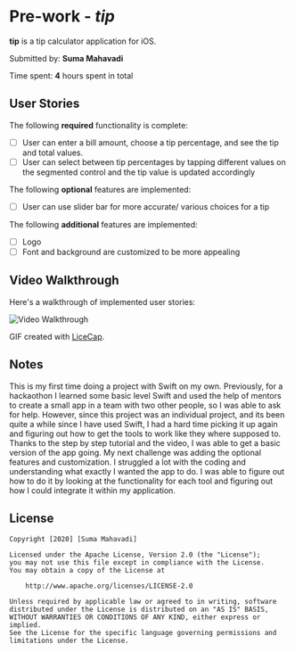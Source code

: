 # Pre-work - *tip*

**tip** is a tip calculator application for iOS.

Submitted by: **Suma Mahavadi**

Time spent: **4** hours spent in total

## User Stories

The following **required** functionality is complete:

* [ ] User can enter a bill amount, choose a tip percentage, and see the tip and total values.
* [ ] User can select between tip percentages by tapping different values on the segmented control and the tip value is updated accordingly

The following **optional** features are implemented:

* [ ] User can use slider bar for more accurate/ various choices for a tip

The following **additional** features are implemented:

- [ ] Logo
- [ ] Font and background are customized to be more appealing

## Video Walkthrough

Here's a walkthrough of implemented user stories:

<img src='http://i.imgur.com/link/to/your/gif/file.gif' title='Video Walkthrough' width='' alt='Video Walkthrough' />

GIF created with [LiceCap](http://www.cockos.com/licecap/).

## Notes

This is my first time doing a project with Swift on my own. Previously, for a hackaothon I learned some basic level Swift and used the help of mentors to create a small app in a team with two other people, so I was able to ask for help. However, since this project was an individual project, and its been quite a while since I have used Swift, I had a hard time picking it up again and figuring out how to get the tools to work like they where supposed to. Thanks to the step by step tutorial and the video, I was able to get a basic version of the app going. My next challenge was adding the optional features and customization. I struggled a lot with the coding and understanding what exactly I wanted the app to do. I was able to figure out how to do it by looking at the functionality for each tool and figuring out how I could integrate it within my application.

## License

    Copyright [2020] [Suma Mahavadi]

    Licensed under the Apache License, Version 2.0 (the "License");
    you may not use this file except in compliance with the License.
    You may obtain a copy of the License at

        http://www.apache.org/licenses/LICENSE-2.0

    Unless required by applicable law or agreed to in writing, software
    distributed under the License is distributed on an "AS IS" BASIS,
    WITHOUT WARRANTIES OR CONDITIONS OF ANY KIND, either express or implied.
    See the License for the specific language governing permissions and
    limitations under the License.
